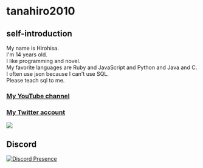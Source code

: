 # tanahiro2010
## self-introduction
My name is Hirohisa.<br>
I'm 14 years old.<br>
I like programming and novel.<br>
My favorite languages are Ruby and JavaScript and Python and Java and C.<br>
I often use json because I can't use SQL.<br>
Please teach sql to me.<br>

### [My YouTube channel](https://www.youtube.com/channel/UCfYf0nqMxdNcHqrzYf_9Wcw)
### [My Twitter account](https://www.twitter.com/tanahiro2010Zis)

<picture>
  <source
    srcset="https://github-readme-stats.vercel.app/api?username=tanahiro2010&show_icons=true&theme=dark"
    media="(prefers-color-scheme: dark)"
  />
  <source
    srcset="https://github-readme-stats.vercel.app/api?username=tanahiro2010&show_icons=true"
    media="(prefers-color-scheme: light), (prefers-color-scheme: no-preference)"
  />
  <img src="https://github-readme-stats.vercel.app/api?username=tanahiro2010&show_icons=true" />
</picture>

## Discord
[![Discord Presence](https://lanyard.cnrad.dev/api/1077177658758152253)](https://discord.com/users/1077177658758152253)
